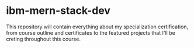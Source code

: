 # ibm-mern-stack-dev
This repository will contain everything about my specialization certification, from course outline and certificates to the featured projects that I'll be creting throughout this course.
